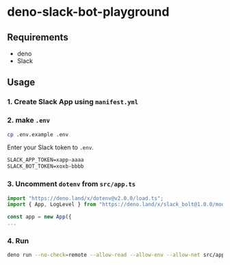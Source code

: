 # deno-slack-bot-playground

## Requirements

- deno
- Slack

## Usage

### 1. Create Slack App using `manifest.yml`

### 2. make `.env`

```sh
cp .env.example .env
```

Enter your Slack token to `.env`.

```txt
SLACK_APP_TOKEN=xapp-aaaa
SLACK_BOT_TOKEN=xoxb-bbbb
```

### 3. Uncomment `dotenv` from `src/app.ts`

```typescript
import "https://deno.land/x/dotenv@v2.0.0/load.ts";
import { App, LogLevel } from "https://deno.land/x/slack_bolt@1.0.0/mod.ts";

const app = new App({
...
```


### 4. Run

```sh
deno run --no-check=remote --allow-read --allow-env --allow-net src/app.ts
```

